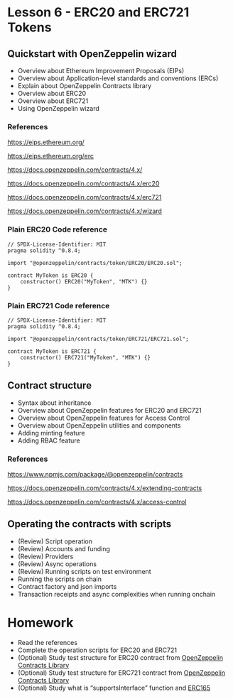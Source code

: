 # Lesson 6 - ERC20 and ERC721 Tokens
## Quickstart with OpenZeppelin wizard
* Overview about Ethereum Improvement Proposals (EIPs)
* Overview about Application-level standards and conventions (ERCs)
* Explain about OpenZeppelin Contracts library
* Overview about ERC20
* Overview about ERC721
* Using OpenZeppelin wizard
### References
https://eips.ethereum.org/

https://eips.ethereum.org/erc

https://docs.openzeppelin.com/contracts/4.x/

https://docs.openzeppelin.com/contracts/4.x/erc20

https://docs.openzeppelin.com/contracts/4.x/erc721

https://docs.openzeppelin.com/contracts/4.x/wizard

### Plain ERC20 Code reference

<pre><code>// SPDX-License-Identifier: MIT
pragma solidity ^0.8.4;

import "@openzeppelin/contracts/token/ERC20/ERC20.sol";

contract MyToken is ERC20 {
    constructor() ERC20("MyToken", "MTK") {}
}
</code></pre>
### Plain ERC721 Code reference

<pre><code>// SPDX-License-Identifier: MIT
pragma solidity ^0.8.4;

import "@openzeppelin/contracts/token/ERC721/ERC721.sol";

contract MyToken is ERC721 {
    constructor() ERC721("MyToken", "MTK") {}
}
</code></pre>
## Contract structure
* Syntax about inheritance
* Overview about OpenZeppelin features for ERC20 and ERC721
* Overview about OpenZeppelin features for Access Control
* Overview about OpenZeppelin utilities and components
* Adding minting feature
* Adding RBAC feature
### References
https://www.npmjs.com/package/@openzeppelin/contracts

https://docs.openzeppelin.com/contracts/4.x/extending-contracts

https://docs.openzeppelin.com/contracts/4.x/access-control
## Operating the contracts with scripts
* (Review) Script operation
* (Review) Accounts and funding
* (Review) Providers
* (Review) Async operations
* (Review) Running scripts on test environment
* Running the scripts on chain
* Contract factory and json imports
* Transaction receipts and async complexities when running onchain
# Homework
* Read the references
* Complete the operation scripts for ERC20 and ERC721
* (Optional) Study test structure for ERC20 contract from [OpenZeppelin Contracts Library](https://github.com/OpenZeppelin/openzeppelin-contracts/tree/master/test/token/ERC20)
* (Optional) Study test structure for ERC721 contract from [OpenZeppelin Contracts Library](https://github.com/OpenZeppelin/openzeppelin-contracts/tree/master/test/token/ERC721)
* (Optional) Study what is “supportsInterface” function and [ERC165](https://medium.com/@chiqing/ethereum-standard-erc165-explained-63b54ca0d273)
